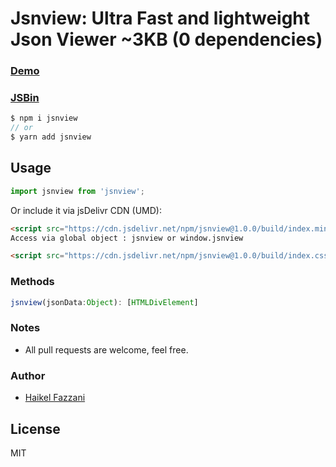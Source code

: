 # Jsnview: Ultra Fast and lightweight Json Viewer ~3KB (0 dependencies)

### [Demo](https://json-v.netlify.app/public/)
### [JSBin](https://jsbin.com/bovizupahi/1/edit)

```js
$ npm i jsnview
// or
$ yarn add jsnview
```

## Usage
```js
import jsnview from 'jsnview';
```

Or include it via jsDelivr CDN (UMD):
```html
<script src="https://cdn.jsdelivr.net/npm/jsnview@1.0.0/build/index.min.js"></script>
Access via global object : jsnview or window.jsnview

<script src="https://cdn.jsdelivr.net/npm/jsnview@1.0.0/build/index.css"></script>
```

### Methods
```js
jsnview(jsonData:Object): [HTMLDivElement]
```

### Notes
- All pull requests are welcome, feel free.

### Author
- [Haikel Fazzani](https://github.com/haikelfazzani)

## License
MIT